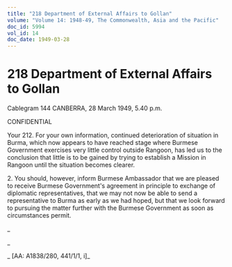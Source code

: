 ```yaml
---
title: "218 Department of External Affairs to Gollan"
volume: "Volume 14: 1948-49, The Commonwealth, Asia and the Pacific"
doc_id: 5994
vol_id: 14
doc_date: 1949-03-28
---
```


# 218 Department of External Affairs to Gollan

Cablegram 144 CANBERRA, 28 March 1949, 5.40 p.m.

CONFIDENTIAL

Your 212. For your own information, continued deterioration of situation in Burma, which now appears to have reached stage where Burmese Government exercises very little control outside Rangoon, has led us to the conclusion that little is to be gained by trying to establish a Mission in Rangoon until the situation becomes clearer.

2\. You should, however, inform Burmese Ambassador that we are pleased to receive Burmese Government's agreement in principle to exchange of diplomatic representatives, that we may not now be able to send a representative to Burma as early as we had hoped, but that we look forward to pursuing the matter further with the Burmese Government as soon as circumstances permit.

_

_

_ [AA: A1838/280, 441/1/1, i]_
